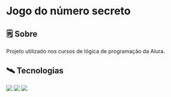 <h1>Jogo do número secreto</h1>

<h2>🗒️ Sobre</h2>
<p>Projeto utilizado nos cursos de lógica de programação da Alura.</p>

## 🛰️ Tecnologias
<div>
  <img src="https://img.shields.io/badge/HTML-239120?style=for-the-badge&logo=html5&logoColor=white">
  <img src="https://img.shields.io/badge/CSS-239120?&style=for-the-badge&logo=css3&logoColor=white">
  <img src="https://img.shields.io/badge/JavaScript-F7DF1E?style=for-the-badge&logo=javascript&logoColor=black">
</div>
